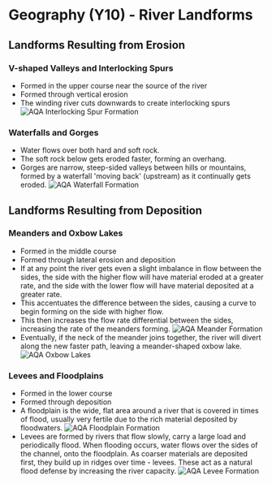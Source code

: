 # Geography (Y10) - River Landforms
## Landforms Resulting from Erosion
### V-shaped Valleys and Interlocking Spurs
* Formed in the upper course near the source of the river
* Formed through vertical erosion
* The winding river cuts downwards to create interlocking spurs
![AQA Interlocking Spur Formation](https://bam.files.bbci.co.uk/bam/live/content/zgsxycw/large)
### Waterfalls and Gorges
* Water flows over both hard and soft rock. 
* The soft rock below gets eroded faster, forming an overhang.
* Gorges are narrow, steep-sided valleys between hills or mountains, formed by a waterfall 'moving back' (upstream) as it continually gets eroded.
![AQA Waterfall Formation](https://bam.files.bbci.co.uk/bam/live/content/ztj47hv/large)

## Landforms Resulting from Deposition
### Meanders and Oxbow Lakes
* Formed in the middle course
* Formed through lateral erosion and deposition
* If at any point the river gets even a slight imbalance in flow between the sides, the side with the higher flow will have material eroded at a greater rate, and the side with the lower flow will have material deposited at a greater rate.
* This accentuates the difference between the sides, causing a curve to begin forming on the side with higher flow.
* This then increases the flow rate differential between the sides, increasing the rate of the meanders forming.
![AQA Meander Formation](https://bam.files.bbci.co.uk/bam/live/content/zyht39q/large)
* Eventually, if the neck of the meander joins together, the river will divert along the new faster path, leaving a meander-shaped oxbow lake.
![AQA Oxbow Lakes](https://bam.files.bbci.co.uk/bam/live/content/zp28xsg/large)
### Levees and Floodplains
* Formed in the lower course
* Formed through deposition
* A floodplain is the wide, flat area around a river that is covered in times of flood, usually very fertile due to the rich material deposited by floodwaters.
![AQA Floodplain Formation](https://bam.files.bbci.co.uk/bam/live/content/zp4y9qt/large)
* Levees are formed by rivers that flow slowly, carry a large load and periodically flood. When flooding occurs, water flows over the sides of the channel, onto the floodplain. As coarser materials are deposited first, they build up in ridges over time - levees. These act as a natural flood defense by increasing the river capacity.
![AQA Levee Formation](https://bam.files.bbci.co.uk/bam/live/content/zt28xsg/large)
